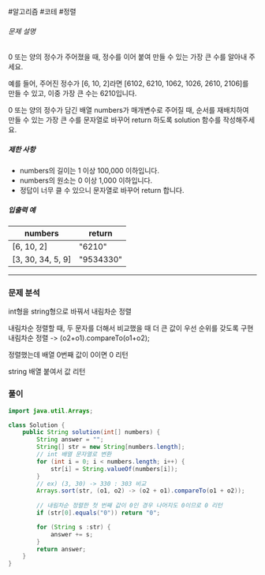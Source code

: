 #알고리즘 #코테 #정렬 
###### 문제 설명

0 또는 양의 정수가 주어졌을 때, 정수를 이어 붙여 만들 수 있는 가장 큰 수를 알아내 주세요.

예를 들어, 주어진 정수가 [6, 10, 2]라면 [6102, 6210, 1062, 1026, 2610, 2106]를 만들 수 있고, 이중 가장 큰 수는 6210입니다.

0 또는 양의 정수가 담긴 배열 numbers가 매개변수로 주어질 때, 순서를 재배치하여 만들 수 있는 가장 큰 수를 문자열로 바꾸어 return 하도록 solution 함수를 작성해주세요.

##### 제한 사항

- numbers의 길이는 1 이상 100,000 이하입니다.
- numbers의 원소는 0 이상 1,000 이하입니다.
- 정답이 너무 클 수 있으니 문자열로 바꾸어 return 합니다.

##### 입출력 예

| numbers           | return    |
| ----------------- | --------- |
| [6, 10, 2]        | "6210"    |
| [3, 30, 34, 5, 9] | "9534330" |

---

### 문제 분석

int형을 string형으로 바꿔서 내림차순 정렬

내림차순 정렬할 때, 두 문자를 더해서 비교했을 때 더 큰 값이 우선 순위를 갖도록 구현
내림차순 정렬 -> (o2+o1).compareTo(o1+o2);

정렬했는데 배열 0번째 값이 0이면 0 리턴

string 배열 붙여서 값 리턴


### 풀이

```java
import java.util.Arrays;

class Solution {
	public String solution(int[] numbers) {
		String answer = "";
		String[] str = new String[numbers.length];
		// int 배열 문자열로 변환
		for (int i = 0; i < numbers.length; i++) {
			str[i] = String.valueOf(numbers[i]);
		}
		// ex) (3, 30) -> 330 : 303 비교
		Arrays.sort(str, (o1, o2) -> (o2 + o1).compareTo(o1 + o2));
		
		// 내림차순 정렬한 첫 번째 값이 0인 경우 나머지도 0이므로 0 리턴
		if (str[0].equals("0")) return "0";

		for (String s :str) {
			answer += s;
		}
		return answer;
	}
}
```
